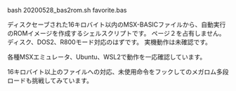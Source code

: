bash 20200528_bas2rom.sh favorite.bas

ディスクセーブされた16キロバイト以内のMSX-BASICファイルから、自動実行のROMイメージを作成するシェルスクリプトです。
ページ２を占有しません。ディスク、DOS2、R800モード対応のはずです。
実機動作は未確認です。

各種MSXエミュレータ、Ubuntu、WSL2で動作を一応確認しています。

16キロバイト以上のファイルへの対応、未使用命令をフックしてのメガロム多段ロードも挑戦してみています。
